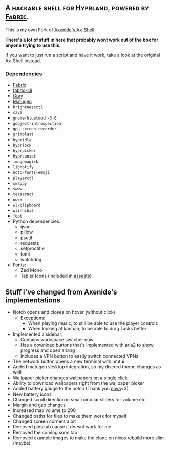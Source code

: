 ## A ʜᴀᴄᴋᴀʙʟᴇ sʜᴇʟʟ ꜰᴏʀ Hʏᴘʀʟᴀɴᴅ, ᴘᴏᴡᴇʀᴇᴅ ʙʏ [Fᴀʙʀɪᴄ](https://github.com/Fabric-Development/fabric/).

This is my own Fork of [Axenide's Ax-Shell](https://github.com/Axenide/Ax-Shell)

**There's a lot of stuff in here that probably wont work out of the box for anyone trying to use this.**

If you want to just run a script and have it work, take a look at the original Ax-Shell instead.

### Dependencies
- [Fabric](https://github.com/Fabric-Development/fabric)
- [fabric-cli](https://github.com/Fabric-Development/fabric-cli)
- [Gray](https://github.com/Fabric-Development/gray)
- [Matugen](https://github.com/InioX/matugen)
- `brightnessctl`
- `cava`
- `gnome-bluetooth-3.0`
- `gobject-introspection`
- `gpu-screen-recorder`
- `grimblast`
- `hypridle`
- `hyprlock`
- `hyprpicker`
- `hyprsunset`
- `imagemagick`
- `libnotify`
- `noto-fonts-emoji`
- `playerctl`
- `swappy`
- `swww`
- `tesseract`
- `uwsm`
- `wl-clipboard`
- `wlinhibit`
- `foot`
- Python dependencies:
    - ijson
    - pillow
    - psutil
    - requests
    - setproctitle
    - toml
    - watchdog
- Fonts:
    - Zed Mono
    - Tabler Icons (included in [assests](https://github.com/HeyImKyu/Ax-Shell/tree/main/assets/fonts/tabler-icons))

## Stuff i've changed from Axenide's implementations

- Notch opens and closes on hover (without click)
  - Exceptions:
    - When playing music; to still be able to use the player controls
    - When looking at kanban; to be able to drag Tasks better
- Implemented a sidebar:
  - Contains workspace switcher now
  - Has a download buttons that's implemented with aria2 to show progress and open ariang
  - Includes a VPN button to easily switch connected VPNs
- The network button opens a new terminal with nmtui
- Added matugen vesktop integration, so my discord theme changes as well
- Wallpaper picker changes wallpapers on a single click
- Ability to download wallpapers right from the wallpaper picker
- Added battery gauge to the notch (Thank you [nova](https://github.com/nova-r/)<3)
- New battery icons
- Changed scroll direction in small circular sliders for volume etc
- Margin and gap changes
- Increased max volume to 200
- Changed paths for files to make them work for myself
- Changed screen corners a bit
- Removed pins tab cause it doesnt work for me
- Removed the coming soon tab
- Removed example images to make the clone on nixos rebuild more slim (maybe)
